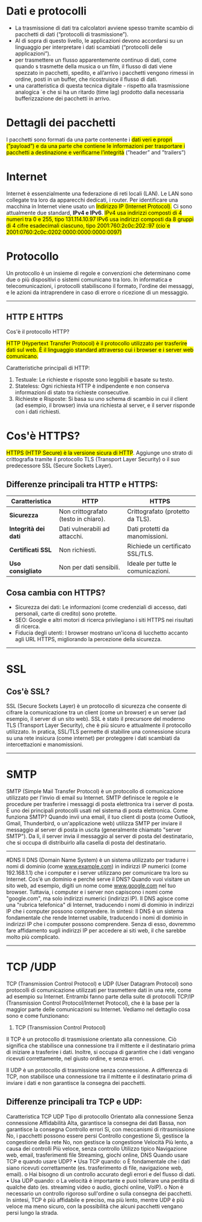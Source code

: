 # Dati e protocolli
- La trasmissione di dati tra calcolatori avviene spesso tramite scambio di pacchetti di dati (“protocolli di trasmissione”).
- Al di sopra di questo livello, le applicazioni devono accordarsi su un linguaggio per interpretare i dati scambiati (“protocolli delle applicazioni”).
- per trasmettere un flusso apparentemente continuo di dati, come quando s trasmette della musica o un film, il flusso di dati viene spezzato in pacchetti, spedito, e all’arrivo i pacchetti vengono rimessi in ordine, posti in un buffer, che ricostruisce il flusso di dati.
- una caratteristica di questa tecnica digitale - rispetto alla trasmissione analogica `e che si ha un ritardo (time lag) prodotto dalla necessaria bufferizzazione dei pacchetti in arrivo.

# Dettagli dei pacchetti

I pacchetti sono formati da una parte contenente i <mark>dati veri e propri (”payload”) e da una parte che contiene le informazioni per trasportare i pacchetti a destinazione e verificarne l’integrità</mark> (”header” and ”trailers”)

# Internet 

Internet è essenzialmente una federazione di reti locali (LAN). Le LAN sono collegate tra loro da apparecchi dedicati, i router.
Per identificare una macchina in Internet viene usato un <mark>Indirizzo IP (Internet Protocol).</mark>
 Ci sono attualmente due standard, **IPv4 e IPv6**.
<mark>IPv4 usa indirizzi composti di 4 numeri tra 0 e 255, tipo 131.114.10.97
IPv6 usa indirizzi composti da 8 gruppi di 4 cifre esadecimali ciascuno, tipo 2001:760:2c0c:202::97 (cio`e 2001:0760:2c0c:0202:0000:0000:0000:0097)</mark>

# Protocollo 

Un protocollo è un insieme di regole e convenzioni che determinano come due o più dispositivi o sistemi comunicano tra loro. In informatica e telecomunicazioni, i protocolli stabiliscono il formato, l'ordine dei messaggi, e le azioni da intraprendere in caso di errore o ricezione di un messaggio.

---

## HTTP E HTTPS
Cos'è il protocollo HTTP?

<mark>HTTP (Hypertext Transfer Protocol) è il protocollo utilizzato per trasferire dati sul web. È il linguaggio standard attraverso cui i browser e i server web comunicano. </mark>
 
Caratteristiche principali di HTTP:
1.	Testuale: Le richieste e risposte sono leggibili e basate su testo.
2.	Stateless: Ogni richiesta HTTP è indipendente e non conserva informazioni di stato tra richieste consecutive.
3.	Richieste e Risposte: Si basa su uno schema di scambio in cui il client (ad esempio, il browser) invia una richiesta al server, e il server risponde con i dati richiesti.
 
# Cos'è HTTPS?

<mark>HTTPS (HTTP Secure) è la versione sicura di HTTP</mark>. Aggiunge uno strato di crittografia tramite il protocollo TLS (Transport Layer Security) o il suo predecessore SSL (Secure Sockets Layer).
 
## Differenze principali tra HTTP e HTTPS:
 **Caratteristica**     | **HTTP**                             | **HTTPS**                           |
|-------------------------|--------------------------------------|--------------------------------------|
| **Sicurezza**           | Non crittografato (testo in chiaro).| Crittografato (protetto da TLS).     |
| **Integrità dei dati**  | Dati vulnerabili ad attacchi.       | Dati protetti da manomissioni.       |
| **Certificati SSL**     | Non richiesti.                      | Richiede un certificato SSL/TLS.     |
| **Uso consigliato**     | Non per dati sensibili.             | Ideale per tutte le comunicazioni.   |
 
## Cosa cambia con HTTPS?
-	Sicurezza dei dati: Le informazioni (come credenziali di accesso, dati personali, carte di credito) sono protette.
-	SEO: Google e altri motori di ricerca privilegiano i siti HTTPS nei risultati di ricerca.
-	Fiducia degli utenti: I browser mostrano un'icona di lucchetto accanto agli URL HTTPS, migliorando la percezione della sicurezza.
 
--- 

# SSL
## Cos'è SSL?
SSL (Secure Sockets Layer) è un protocollo di sicurezza che consente di cifrare la comunicazione tra un client (come un browser) e un server (ad esempio, il server di un sito web). SSL è stato il precursore del moderno TLS (Transport Layer Security), che è più sicuro e attualmente il protocollo utilizzato.
In pratica, SSL/TLS permette di stabilire una connessione sicura su una rete insicura (come internet) per proteggere i dati scambiati da intercettazioni e manomissioni.
 
---

# SMTP
SMTP (Simple Mail Transfer Protocol) è un protocollo di comunicazione utilizzato per l'invio di email su Internet. SMTP definisce le regole e le procedure per trasferire i messaggi di posta elettronica tra i server di posta. È uno dei principali protocolli usati nel sistema di posta elettronica.
Come funziona SMTP?
Quando invii una email, il tuo client di posta (come Outlook, Gmail, Thunderbird, o un'applicazione web) utilizza SMTP per inviare il messaggio al server di posta in uscita (generalmente chiamato "server SMTP"). Da lì, il server invia il messaggio al server di posta del destinatario, che si occupa di distribuirlo alla casella di posta del destinatario.

---

#DNS
Il DNS (Domain Name System) è un sistema utilizzato per tradurre i nomi di dominio (come www.example.com) in indirizzi IP numerici (come 192.168.1.1) che i computer e i server utilizzano per comunicare tra loro su Internet.
Cos'è un dominio e perché serve il DNS?
Quando vuoi visitare un sito web, ad esempio, digiti un nome come www.google.com nel tuo browser. Tuttavia, i computer e i server non capiscono i nomi come "google.com", ma solo indirizzi numerici (indirizzi IP). Il DNS agisce come una "rubrica telefonica" di Internet, traducendo i nomi di dominio in indirizzi IP che i computer possono comprendere.
In sintesi:
Il DNS è un sistema fondamentale che rende Internet usabile, traducendo i nomi di dominio in indirizzi IP che i computer possono comprendere. Senza di esso, dovremmo fare affidamento sugli indirizzi IP per accedere ai siti web, il che sarebbe molto più complicato.

---

# TCP /UDP 
TCP (Transmission Control Protocol) e UDP (User Datagram Protocol) sono protocolli di comunicazione utilizzati per trasmettere dati in una rete, come ad esempio su Internet. Entrambi fanno parte della suite di protocolli TCP/IP (Transmission Control Protocol/Internet Protocol), che è la base per la maggior parte delle comunicazioni su Internet.
Vediamo nel dettaglio cosa sono e come funzionano:
1. TCP (Transmission Control Protocol)

Il TCP è un protocollo di trasmissione orientato alla connessione. Ciò significa che stabilisce una connessione tra il mittente e il destinatario prima di iniziare a trasferire i dati. Inoltre, si occupa di garantire che i dati vengano ricevuti correttamente, nel giusto ordine, e senza errori.

Il UDP è un protocollo di trasmissione senza connessione. A differenza di TCP, non stabilisce una connessione tra il mittente e il destinatario prima di inviare i dati e non garantisce la consegna dei pacchetti.

## Differenze principali tra TCP e UDP:

Caratteristica	TCP	UDP
Tipo di protocollo	Orientato alla connessione	Senza connessione
Affidabilità	Alta, garantisce la consegna dei dati	Bassa, non garantisce la consegna
Controllo errori	Sì, con meccanismi di ritrasmissione	No, i pacchetti possono essere persi
Controllo congestione	Sì, gestisce la congestione della rete	No, non gestisce la congestione
Velocità	Più lento, a causa dei controlli	Più veloce, senza controllo
Utilizzo tipico	Navigazione web, email, trasferimenti file	Streaming, giochi online, DNS
Quando usare TCP e quando usare UDP?
•	Usa TCP quando:
o	È fondamentale che i dati siano ricevuti correttamente (es. trasferimento di file, navigazione web, email).
o	Hai bisogno di un controllo accurato degli errori e del flusso di dati.
•	Usa UDP quando:
o	La velocità è importante e puoi tollerare una perdita di qualche dato (es. streaming video o audio, giochi online, VoIP).
o	Non è necessario un controllo rigoroso sull'ordine o sulla consegna dei pacchetti.
In sintesi, TCP è più affidabile e preciso, ma più lento, mentre UDP è più veloce ma meno sicuro, con la possibilità che alcuni pacchetti vengano persi lungo la strada.


